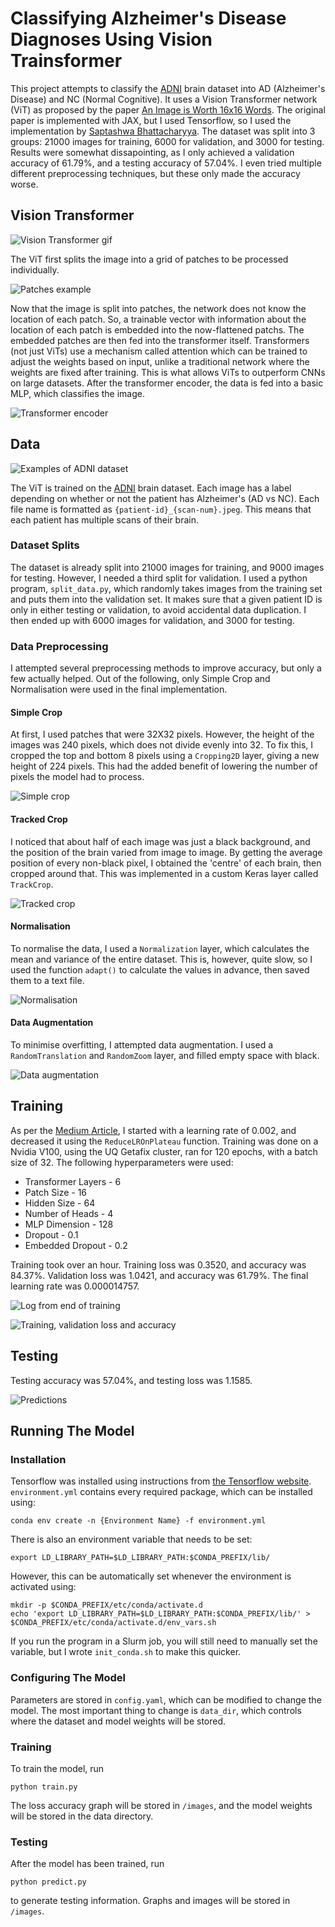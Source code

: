 # Classifying Alzheimer's Disease Diagnoses Using Vision Trainsformer

This project attempts to classify the [ADNI](https://adni.loni.usc.edu/) brain dataset into AD (Alzheimer's Disease) and NC (Normal Cognitive). It uses a Vision Transformer network (ViT) as proposed by the paper [An Image is Worth 16x16 Words](http://arxiv.org/abs/2010.11929). The original paper is implemented with JAX, but I used Tensorflow, so I used the implementation by [Saptashwa Bhattacharyya](https://towardsdatascience.com/understand-and-implement-vision-transformer-with-tensorflow-2-0-f5435769093). The dataset was split into 3 groups: 21000 images for training, 6000 for validation, and 3000 for testing. Results were somewhat dissapointing, as I only achieved a validation accuracy of 61.79%, and a testing accuracy of 57.04%. I even tried multiple different preprocessing techniques, but these only made the accuracy worse.

## Vision Transformer

![Vision Transformer gif](images/vit.gif)

The ViT first splits the image into a grid of patches to be processed individually.

![Patches example](images/patches.png)

Now that the image is split into patches, the network does not know the location of each patch. So, a trainable vector with information about the location of each patch is embedded into the now-flattened patchs. The embedded patches are then fed into the transformer itself. Transformers (not just ViTs) use a mechanism called attention which can be trained to adjust the weights based on input, unlike a traditional network where the weights are fixed after training. This is what allows ViTs to outperform CNNs on large datasets. After the transformer encoder, the data is fed into a basic MLP, which classifies the image.

![Transformer encoder](images/the-transformer-block-vit.png)

## Data

![Examples of ADNI dataset](images/examples.png)

The ViT is trained on the [ADNI](https://adni.loni.usc.edu/) brain dataset. Each image has a label depending on whether or not the patient has Alzheimer's (AD vs NC). Each file name is formatted as `{patient-id}_{scan-num}.jpeg`. This means that each patient has multiple scans of their brain.

### Dataset Splits

The dataset is already split into 21000 images for training, and 9000 images for testing. However, I needed a third split for validation. I used a python program, `split_data.py`, which randomly takes images from the training set and puts them into the validation set. It makes sure that a given patient ID is only in either testing or validation, to avoid accidental data duplication. I then ended up with 6000 images for validation, and 3000 for testing.

### Data Preprocessing

I attempted several preprocessing methods to improve accuracy, but only a few actually helped. Out of the following, only Simple Crop and Normalisation were used in the final implementation.

#### Simple Crop

At first, I used patches that were 32X32 pixels. However, the height of the images was 240 pixels, which does not divide evenly into 32. To fix this, I cropped the top and bottom 8 pixels using a `Cropping2D` layer, giving a new height of 224 pixels. This had the added benefit of lowering the number of pixels the model had to process.

![Simple crop](images/simple_crop.png)

#### Tracked Crop

I noticed that about half of each image was just a black background, and the position of the brain varied from image to image. By getting the average position of every non-black pixel, I obtained the 'centre' of each brain, then cropped around that. This was implemented in a custom Keras layer called `TrackCrop`.

![Tracked crop](images/track_crop.png)

#### Normalisation

To normalise the data, I used a `Normalization` layer, which calculates the mean and variance of the entire dataset. This is, however, quite slow, so I used the function `adapt()` to calculate the values in advance, then saved them to a text file.

![Normalisation](images/normalisation.png)

#### Data Augmentation

To minimise overfitting, I attempted data augmentation. I used a `RandomTranslation` and `RandomZoom` layer, and filled empty space with black.

![Data augmentation](images/augmented.png)

## Training

As per the [Medium Article](https://towardsdatascience.com/understand-and-implement-vision-transformer-with-tensorflow-2-0-f5435769093), I started with a learning rate of 0.002, and decreased it using the `ReduceLROnPlateau` function. Training was done on a Nvidia V100, using the UQ Getafix cluster, ran for 120 epochs, with a batch size of 32. The following hyperparameters were used:

* Transformer Layers - 6
* Patch Size - 16
* Hidden Size - 64
* Number of Heads - 4
* MLP Dimension - 128
* Dropout - 0.1
* Embedded Dropout - 0.2

Training took over an hour. Training loss was 0.3520, and accuracy was 84.37%. Validation loss was 1.0421, and accuracy was 61.79%. The final learning rate was 0.000014757.

![Log from end of training](images/training.png)

![Training, validation loss and accuracy](images/loss_acc.png)

## Testing

Testing accuracy was 57.04%, and testing loss was 1.1585.

![Predictions](images/predictions.png)

## Running The Model

### Installation

Tensorflow was installed using instructions from [the Tensorflow website](https://www.tensorflow.org/install/pip). `environment.yml` contains every required package, which can be installed using:

```
conda env create -n {Environment Name} -f environment.yml
```

There is also an environment variable that needs to be set:

```
export LD_LIBRARY_PATH=$LD_LIBRARY_PATH:$CONDA_PREFIX/lib/
```

However, this can be automatically set whenever the environment is activated using:

```
mkdir -p $CONDA_PREFIX/etc/conda/activate.d
echo 'export LD_LIBRARY_PATH=$LD_LIBRARY_PATH:$CONDA_PREFIX/lib/' > $CONDA_PREFIX/etc/conda/activate.d/env_vars.sh
```

If you run the program in a Slurm job, you will still need to manually set the variable, but I wrote `init_conda.sh` to make this quicker.

### Configuring The Model

Parameters are stored in `config.yaml`, which can be modified to change the model. The most important thing to change is `data_dir`, which controls where the dataset and model weights will be stored.

### Training

To train the model, run

```
python train.py
```

The loss accuracy graph will be stored in `/images`, and the model weights will be stored in the data directory.

### Testing

After the model has been trained, run

```
python predict.py
```

to generate testing information. Graphs and images will be stored in `/images`.